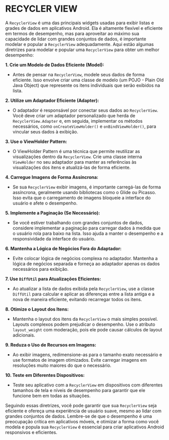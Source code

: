 # RECYCLER VIEW
A `RecyclerView` é uma das principais widgets usadas para exibir listas e grades de dados em aplicativos Android. Ela é altamente flexível e eficiente em termos de desempenho, mas para aproveitar ao máximo sua capacidade de lidar com grandes conjuntos de dados, é importante modelar e popular a `RecyclerView` adequadamente. Aqui estão algumas diretrizes para modelar e popular uma `RecyclerView` para obter um melhor desempenho:

**1. Crie um Modelo de Dados Eficiente (Model):**
   - Antes de pensar na `RecyclerView`, modele seus dados de forma eficiente. Isso envolve criar uma classe de modelo (um POJO - Plain Old Java Object) que represente os itens individuais que serão exibidos na lista.

**2. Utilize um Adaptador Eficiente (Adapter):**
   - O adaptador é responsável por conectar seus dados ao `RecyclerView`. Você deve criar um adaptador personalizado que herda de `RecyclerView.Adapter` e, em seguida, implementar os métodos necessários, como `onCreateViewHolder()` e `onBindViewHolder()`, para vincular seus dados à exibição.

**3. Use o ViewHolder Pattern:**
   - O ViewHolder Pattern é uma técnica que permite reutilizar as visualizações dentro da `RecyclerView`. Crie uma classe interna `ViewHolder` no seu adaptador para manter as referências às visualizações dos itens e atualizá-las de forma eficiente.

**4. Carregue Imagens de Forma Assíncrona:**
   - Se sua `RecyclerView` exibir imagens, é importante carregá-las de forma assíncrona, geralmente usando bibliotecas como o Glide ou Picasso. Isso evita que o carregamento de imagens bloqueie a interface do usuário e afete o desempenho.

**5. Implemente a Paginação (Se Necessário):**
   - Se você estiver trabalhando com grandes conjuntos de dados, considere implementar a paginação para carregar dados à medida que o usuário rola para baixo na lista. Isso ajuda a manter o desempenho e a responsividade da interface do usuário.

**6. Mantenha a Lógica de Negócios Fora do Adaptador:**
   - Evite colocar lógica de negócios complexa no adaptador. Mantenha a lógica de negócios separada e forneça ao adaptador apenas os dados necessários para exibição.

**7. Use `DiffUtil` para Atualizações Eficientes:**
   - Ao atualizar a lista de dados exibida pela `RecyclerView`, use a classe `DiffUtil` para calcular e aplicar as diferenças entre a lista antiga e a nova de maneira eficiente, evitando recarregar todos os itens.

**8. Otimize o Layout dos Itens:**
   - Mantenha o layout dos itens da `RecyclerView` o mais simples possível. Layouts complexos podem prejudicar o desempenho. Use o atributo `layout_weight` com moderação, pois ele pode causar cálculos de layout adicionais.

**9. Reduza o Uso de Recursos em Imagens:**
   - Ao exibir imagens, redimensione-as para o tamanho exato necessário e use formatos de imagem otimizados. Evite carregar imagens em resoluções muito maiores do que o necessário.

**10. Teste em Diferentes Dispositivos:** 
   - Teste seu aplicativo com a `RecyclerView` em dispositivos com diferentes tamanhos de tela e níveis de desempenho para garantir que ele funcione bem em todas as situações.

Seguindo essas diretrizes, você pode garantir que sua `RecyclerView` seja eficiente e ofereça uma experiência de usuário suave, mesmo ao lidar com grandes conjuntos de dados. Lembre-se de que o desempenho é uma preocupação crítica em aplicativos móveis, e otimizar a forma como você modela e popula sua `RecyclerView` é essencial para criar aplicativos Android responsivos e eficientes.